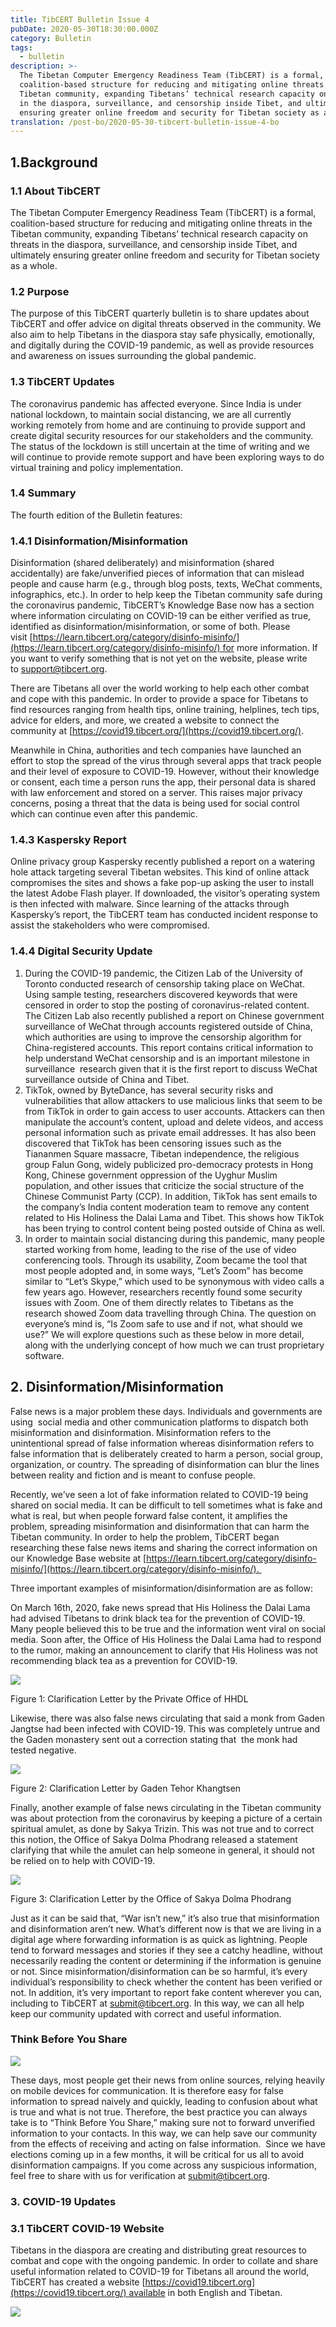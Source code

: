 ```yaml
---
title: TibCERT Bulletin Issue 4
pubDate: 2020-05-30T18:30:00.000Z
category: Bulletin
tags:
  - bulletin
description: >-
  The Tibetan Computer Emergency Readiness Team (TibCERT) is a formal,
  coalition-based structure for reducing and mitigating online threats in the
  Tibetan community, expanding Tibetans’ technical research capacity on threats
  in the diaspora, surveillance, and censorship inside Tibet, and ultimately
  ensuring greater online freedom and security for Tibetan society as a whole.
translation: /post-bo/2020-05-30-tibcert-bulletin-issue-4-bo
---
```


## 1.Background

### 1.1 About TibCERT

The Tibetan Computer Emergency Readiness Team (TibCERT) is a formal, coalition-based structure for reducing and mitigating online threats in the Tibetan community, expanding Tibetans’ technical research capacity on threats in the diaspora, surveillance, and censorship inside Tibet, and ultimately ensuring greater online freedom and security for Tibetan society as a whole.

### 1.2 Purpose

The purpose of this TibCERT quarterly bulletin is to share updates about TibCERT and offer advice on digital threats observed in the community. We also aim to help Tibetans in the diaspora stay safe physically, emotionally, and digitally during the COVID-19 pandemic, as well as provide resources and awareness on issues surrounding the global pandemic.

### 1.3 TibCERT Updates

The coronavirus pandemic has affected everyone. Since India is under national lockdown, to maintain social distancing, we are all currently working remotely from home and are continuing to provide support and create digital security resources for our stakeholders and the community. The status of the lockdown is still uncertain at the time of writing and we will continue to provide remote support and have been exploring ways to do virtual training and policy implementation.

### 1.4 Summary

The fourth edition of the Bulletin features:

### 1.4.1 Disinformation/Misinformation

Disinformation (shared deliberately) and misinformation (shared accidentally) are fake/unverified pieces of information that can mislead people and cause harm (e.g., through blog posts, texts, WeChat comments, infographics, etc.). In order to help keep the Tibetan community safe during the coronavirus pandemic, TibCERT’s Knowledge Base now has a section where information circulating on COVID-19 can be either verified as true, identified as disinformation/misinformation, or some of both. Please visit [https://learn.tibcert.org/category/disinfo-misinfo/](https://learn.tibcert.org/category/disinfo-misinfo/) for more information. If you want to verify something that is not yet on the website, please write to [support@tibcert.org](mailto:support@tibcert.org).  

There are Tibetans all over the world working to help each other combat and cope with this pandemic. In order to provide a space for Tibetans to find resources ranging from health tips, online training, helplines, tech tips, advice for elders, and more, we created a website to connect the community at [https://covid19.tibcert.org/](https://covid19.tibcert.org/).

Meanwhile in China, authorities and tech companies have launched an effort to stop the spread of the virus through several apps that track people and their level of exposure to COVID-19. However, without their knowledge or consent, each time a person runs the app, their personal data is shared with law enforcement and stored on a server. This raises major privacy concerns, posing a threat that the data is being used for social control which can continue even after this pandemic.

### 1.4.3 Kaspersky Report

Online privacy group Kaspersky recently published a report on a watering hole attack targeting several Tibetan websites. This kind of online attack compromises the sites and shows a fake pop-up asking the user to install the latest Adobe Flash player. If downloaded, the visitor’s operating system is then infected with malware. Since learning of the attacks through Kaspersky’s report, the TibCERT team has conducted incident response to assist the stakeholders who were compromised.

### 1.4.4 Digital Security Update

1. During the COVID-19 pandemic, the Citizen Lab of the University of Toronto conducted research of censorship taking place on WeChat. Using sample testing, researchers discovered keywords that were censored in order to stop the posting of coronavirus-related content. The Citizen Lab also recently published a report on Chinese government surveillance of WeChat through accounts registered outside of China, which authorities are using to improve the censorship algorithm for China-registered accounts. This report contains critical information to help understand WeChat censorship and is an important milestone in surveillance  research given that it is the first report to discuss WeChat surveillance outside of China and Tibet.
2. TikTok, owned by ByteDance, has several security risks and vulnerabilities that allow attackers to use malicious links that seem to be from TikTok in order to gain access to user accounts. Attackers can then manipulate the account’s content, upload and delete videos, and access personal information such as private email addresses. It has also been discovered that TikTok has been censoring issues such as the Tiananmen Square massacre, Tibetan independence, the religious group Falun Gong, widely publicized pro-democracy protests in Hong Kong, Chinese government oppression of the Uyghur Muslim population, and other issues that criticize the social structure of the Chinese Communist Party (CCP). In addition, TikTok has sent emails to the company’s India content moderation team to remove any content related to His Holiness the Dalai Lama and Tibet. This shows how TikTok has been trying to control content being posted outside of China as well.
3. In order to maintain social distancing during this pandemic, many people started working from home, leading to the rise of the use of video conferencing tools. Through its usability, Zoom became the tool that most people adopted and, in some ways, “Let’s Zoom” has become similar to “Let’s Skype,” which used to be synonymous with video calls a few years ago. However, researchers recently found some security issues with Zoom. One of them directly relates to Tibetans as the research showed Zoom data travelling through China. The question on everyone’s mind is, “Is Zoom safe to use and if not, what should we use?” We will explore questions such as these below in more detail, along with the underlying concept of how much we can trust proprietary software.

## 2. Disinformation/Misinformation

False news is a major problem these days. Individuals and governments are using  social media and other communication platforms to dispatch both misinformation and disinformation. Misinformation refers to the unintentional spread of false information whereas disinformation refers to false information that is deliberately created to harm a person, social group, organization, or country. The spreading of disinformation can blur the lines between reality and fiction and is meant to confuse people. 

Recently, we’ve seen a lot of fake information related to COVID-19 being shared on social media. It can be difficult to tell sometimes what is fake and what is real, but when people forward false content, it amplifies the problem, spreading misinformation and disinformation that can harm the Tibetan community. In order to help the problem, TibCERT began researching these false news items and sharing the correct information on our Knowledge Base website at [https://learn.tibcert.org/category/disinfo-misinfo/](https://learn.tibcert.org/category/disinfo-misinfo/). 

Three important examples of misinformation/disinformation are as follow:

On March 16th, 2020, fake news spread that His Holiness the Dalai Lama had advised Tibetans to drink black tea for the prevention of COVID-19. Many people believed this to be true and the information went viral on social media. Soon after, the Office of His Holiness the Dalai Lama had to respond to the rumor, making an announcement to clarify that His Holiness was not recommending black tea as a prevention for COVID-19.

![](https://res.cloudinary.com/daarpik83/image/upload/v1721027228/1-600x832_cmxpuw.jpg)

Figure 1: Clarification Letter by the Private Office of HHDL

Likewise, there was also false news circulating that said a monk from Gaden Jangtse had been infected with COVID-19. This was completely untrue and the Gaden monastery sent out a correction stating that  the monk had tested negative.

![](https://res.cloudinary.com/daarpik83/image/upload/v1721027793/2-600x887_mlqwft.jpg)

Figure 2: Clarification Letter by Gaden Tehor Khangtsen

Finally, another example of false news circulating in the Tibetan community was about protection from the coronavirus by keeping a picture of a certain spiritual amulet, as done by Sakya Trizin. This was not true and to correct this notion, the Office of Sakya Dolma Phodrang released a statement clarifying that while the amulet can help someone in general, it should not be relied on to help with COVID-19.

![](https://res.cloudinary.com/daarpik83/image/upload/v1721027835/3-600x857_jf63lx.jpg)

Figure 3: Clarification Letter by the Office of Sakya Dolma Phodrang

Just as it can be said that, “War isn’t new,” it’s also true that misinformation and disinformation aren’t new. What’s different now is that we are living in a digital age where forwarding information is as quick as lightning. People tend to forward messages and stories if they see a catchy headline, without necessarily reading the content or determining if the information is genuine or not. Since misinformation/disinformation can be so harmful, it’s every individual’s responsibility to check whether the content has been verified or not. In addition, it’s very important to report fake content wherever you can, including to TibCERT at [submit@tibcert.org](mailto:submit@tibcert.org). In this way, we can all help keep our community updated with correct and useful information.

### Think Before You Share

![](https://res.cloudinary.com/daarpik83/image/upload/v1721027887/4-300x300_z2hhkt.png)

These days, most people get their news from online sources, relying heavily on mobile devices for communication. It is therefore easy for false information to spread naively and quickly, leading to confusion about what is true and what is not true. Therefore, the best practice you can always take is to “Think Before You Share,” making sure not to forward unverified information to your contacts. In this way, we can help save our community from the effects of receiving and acting on false information.  Since we have elections coming up in a few months, it will be critical for us all to avoid disinformation campaigns. If you come across any suspicious information, feel free to share with us for verification at [submit@tibcert.org](mailto:submit@tibcert.org).

### 3. COVID-19 Updates

### 3.1 TibCERT COVID-19 Website

Tibetans in the diaspora are creating and distributing great resources to combat and cope with the ongoing pandemic. In order to collate and share useful information related to COVID-19 for Tibetans all around the world, TibCERT has created a website [https://covid19.tibcert.org](https://covid19.tibcert.org/) available in both English and Tibetan.

![](https://res.cloudinary.com/daarpik83/image/upload/v1721027994/5-768x380_fydta2.jpg)



